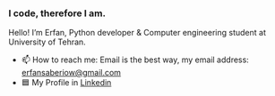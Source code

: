 ### I code, therefore I am.


Hello!
I’m Erfan, Python developer & Computer engineering student at University of Tehran.

- 📫 How to reach me: Email is the best way, my email address: erfansaberiow@gmail.com
- 🟦 My Profile in [Linkedin ](https://linkedin.com/in/erfansaberi/)
